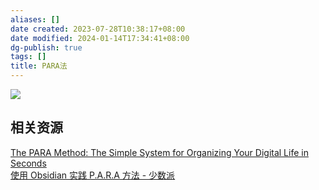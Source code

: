 ```yaml
---
aliases: []
date created: 2023-07-28T10:38:17+08:00
date modified: 2024-01-14T17:34:41+08:00
dg-publish: true
tags: []
title: PARA法
---
```


![](/img/user/resources/attachments/20230728PARA法.png)

## 相关资源
[The PARA Method: The Simple System for Organizing Your Digital Life in Seconds](https://fortelabs.com/blog/para/)  
[使用 Obsidian 实践 P.A.R.A 方法 - 少数派](https://sspai.com/post/76481)
